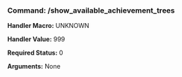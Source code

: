 ### Command: /show_available_achievement_trees

**Handler Macro:** UNKNOWN

**Handler Value:** 999

**Required Status:** 0

**Arguments:**
None
